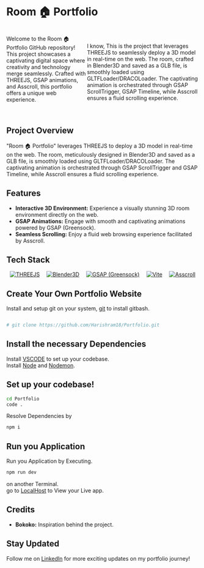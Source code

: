 # Room 🏠 Portfolio

<div style="display: flex; align-items: center;">
    
<p>Welcome to the Room 🏠 Portfolio GitHub repository! This project showcases a captivating digital space where creativity and technology merge seamlessly. Crafted with THREEJS, GSAP animations, and Asscroll, this portfolio offers a unique web experience.</p>
  <br>
  I know, This is the project that leverages THREEJS to seamlessly deploy a 3D model in real-time on the web. The room, crafted in Blender3D and saved as a GLB file, is smoothly loaded using GLTFLoader/DRACOLoader. The captivating animation is orchestrated through GSAP ScrollTrigger, GSAP Timeline, while Asscroll ensures a fluid scrolling experience.
</div>

<br>

## Project Overview

"Room 🏠 Portfolio" leverages THREEJS to deploy a 3D model in real-time on the web. The room, meticulously designed in Blender3D and saved as a GLB file, is smoothly loaded using GLTFLoader/DRACOLoader. The captivating animation is orchestrated through GSAP ScrollTrigger and GSAP Timeline, while Asscroll ensures a fluid scrolling experience.

## Features

- **Interactive 3D Environment:** Experience a visually stunning 3D room environment directly on the web.
- **GSAP Animations:** Engage with smooth and captivating animations powered by GSAP (Greensock).
- **Seamless Scrolling:** Enjoy a fluid web browsing experience facilitated by Asscroll.

## Tech Stack

<div style="display:flex; justify-content:space-around;">
    <a href="https://threejs.org/"><img src="https://img.shields.io/badge/THREEJS-black?style=for-the-badge&logo=three.js&logoColor=white" alt="THREEJS" /></a>
    <a href="https://www.blender.org/"><img src="https://img.shields.io/badge/Blender3D-FF6600?style=for-the-badge&logo=blender&logoColor=white" alt="Blender3D" /></a>
    <a href="https://greensock.com/gsap/"><img src="https://img.shields.io/badge/GSAP-88CE02?style=for-the-badge&logo=greensock&logoColor=white" alt="GSAP (Greensock)" /></a>
    <a href="https://vitejs.dev/"><img src="https://img.shields.io/badge/Vite-646CFF?style=for-the-badge&logo=vite&logoColor=white" alt="Vite" /></a>
    <a href="https://www.npmjs.com/package/@ashthornton/asscroll"><img src="https://img.shields.io/badge/Asscroll-8D99AE?style=for-the-badge&logoColor=white" alt="Asscroll" /></a>
</div>

<!-- ## Live Website

Explore the live website [here](https://venka-tesan-portfolio.vercel.app/). -->

## Create Your Own Portfolio Website

Install and setup git on your system, [git](https://git-scm.com/download/win) to install gitbash.

```bash

# git clone https://github.com/Harishram18/Portfolio.git

```

## Install the necessary Dependencies

Install [VSCODE](https://code.visualstudio.com/) to set up your codebase.
</br>
Install [Node](https://nodejs.org/en) and [Nodemon](https://www.npmjs.com/package/nodemon).

## Set up your codebase!

```bash
cd Portfolio
code .
```

Resolve Dependencies by

```bash
npm i
```

## Run you Application

Run you Application by Executing.
</br>

```bash
npm run dev
```

on another Terminal.
</br>
go to [LocalHost](http://localhost:5173/) to View your Live app.

## Credits

- **Bokoko:** Inspiration behind the project.

## Stay Updated

Follow me on [LinkedIn](https://www.linkedin.com/in/harish-ram-688128232/) for more exciting updates on my portfolio journey!
